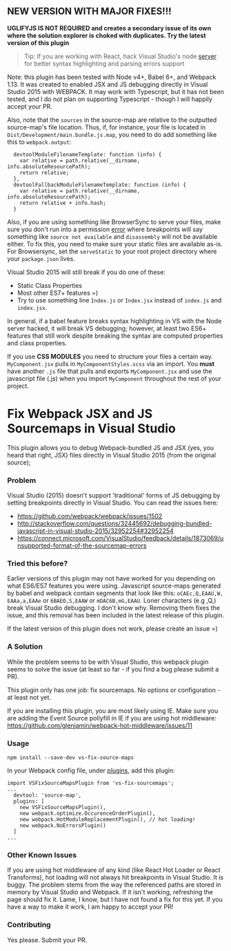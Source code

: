 ## NEW VERSION WITH MAJOR FIXES!!!

**UGLIFYJS IS NOT REQUIRED and creates a secondary issue of its own where the solution explorer is choked with duplicates. Try the latest version of this plugin**

> Tip: If you are working with React, hack Visual Studio's node [server](http://stackoverflow.com/questions/34097915/visual-studio-2015-jsx-es2015-syntax-highlighting) for better syntax highlighting and parsing errors support

Note: this plugin has been tested with Node v4+, Babel 6+, and Webpack 1.13. It was created to enabled JSX and JS debugging directly in Visual Studio 2015 with WEBPACK. It may work with Typescript, but it has not been tested, and I do not plan on supporting Typescript - though I will happily accept your PR.

Also, note that the `sources` in the source-map are relative to the outputted source-map's file location. Thus, if, for instance, your file is located in `Dist/Development/main.bundle.js.map`, you need to do add something like this to `webpack.output`:

```
  devtoolModuleFilenameTemplate: function (info) {
    var relative = path.relative(__dirname, info.absoluteResourcePath);
    return relative;
  },
  devtoolFallbackModuleFilenameTemplate: function (info) {
    var relative = path.relative(__dirname, info.absoluteResourcePath);
    return relative + info.hash;
  }
```

Also, if you are using something like BrowserSync to serve your files, make sure you don't run into a permission [error](https://msdn.microsoft.com/en-us/library/4d1h1d97.aspx) where breakpoints will say something like `source not available` and `disassembly` will not be available either. To fix this, you need to make sure your static files are available as-is. For Browsersync, set the `serveStatic` to your root project directory where your `package.json` lives.

Visual Studio 2015 will still break if you do one of these:
 - Static Class Properties
 - Most other ES7+ features =)
 - Try to use something line `Index.js` or `Index.jsx` instead of `index.js` and `index.jsx`.

In general, if a babel feature breaks syntax highlighting in VS with the Node server hacked, it will break VS debugging; however, at least two ES6+ features that still work despite breaking the syntax are computed properties and class properties.

If you use **CSS MODULES** you need to structure your files a certain way. `MyComponent.jsx` pulls in `MyComponentStyles.scss` via an import. You **must** have another `.js` file that pulls and exports `MyComponent.jsx` and use the javascript file (.js) when you import `MyComponent` throughout the rest of your project.

# Fix Webpack JSX and JS Sourcemaps in Visual Studio
This plugin allows you to debug Webpack-bundled JS and JSX (yes, you heard that right, JSX) files directly in Visual Studio 2015 (from the original source);

### Problem
Visual Studio (2015) doesn't support 'traditional' forms of JS debugging by setting breakpoints directly in Visual Studio. You can read the issues here:

+ https://github.com/webpack/webpack/issues/1502
+ http://stackoverflow.com/questions/32445692/debugging-bundled-javascript-in-visual-studio-2015/32952254#32952254
+ https://connect.microsoft.com/VisualStudio/feedback/details/1873069/unsupported-format-of-the-sourcemap-errors

### Tried this before?
Earlier versions of this plugin may not have worked for you depending on what ES6/ES7 features you were using. Javascript source-maps generated by babel and webpack contain segments that look like this: `oCAEc,Q,EAAU,W,` `EAAa,a,EAAe` or `6BAEO,S,EAAW` or `mDAC6B,mG,EAAU`. Loner characters (e.g ,Q,) break Visual Studio debugging. I don't know why. Removing them fixes the issue, and this removal has been included in the latest release of this plugin.

If the latest version of this plugin does not work, please create an issue =)

### A Solution
While the problem seems to be with Visual Studio, this webpack plugin seems to solve the issue (at least so far - if you find a bug please submit a PR).

This plugin only has one job: fix sourcemaps. No options or configuration - at least not yet.

If you are installing this plugin, you are most likely using IE. Make sure you are adding the Event Source pollyfill in IE if you are using hot middleware: https://github.com/glenjamin/webpack-hot-middleware/issues/11


### Usage

```
npm install --save-dev vs-fix-source-maps
```
In your Webpack config file, under [plugins](https://webpack.github.io/docs/configuration.html#plugins), add this plugin:

```
import VSFixSourceMapsPlugin from 'vs-fix-sourcemaps';
...
  devtool: 'source-map',
  plugins: [
    new VSFixSourceMapsPlugin(),
    new webpack.optimize.OccurenceOrderPlugin(),
    new webpack.HotModuleReplacementPlugin(), // hot loading!
    new webpack.NoErrorsPlugin()
  ]
...
```

### Other Known Issues
  If you are using hot middleware of any kind (like React Hot Loader or React Transforms), hot loading will not always hit breakpoints in Visual Studio. It is buggy. The problem stems from the way the referenced paths are stored in memory by Visual Studio and Webpack. If it isn't working, refreshing the page should fix it. Lame, I know, but I have not found a fix for this yet. If you have a way to make it work, I am happy to accept your PR!


### Contributing
  Yes please. Submit your PR.
